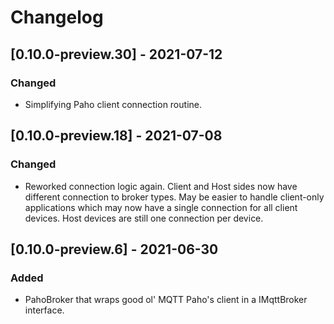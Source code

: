 # Changelog

## [0.10.0-preview.30] - 2021-07-12
### Changed
- Simplifying Paho client connection routine.

## [0.10.0-preview.18] - 2021-07-08
### Changed
- Reworked connection logic again. Client and Host sides now have different connection to broker types. May be easier to handle client-only applications which may now have a single connection for all client devices. Host devices are still one connection per device.


## [0.10.0-preview.6] - 2021-06-30
### Added
- PahoBroker that wraps good ol' MQTT Paho's client in a IMqttBroker interface.